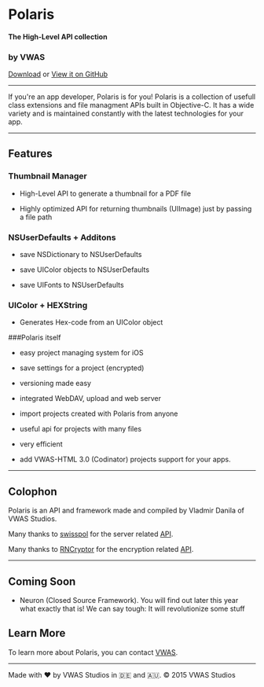 # Polaris



#### The High-Level API collection 



### by VWAS



[Download](https://github.com/VWAS/Polaris/archive/master.zip) or [View it on GitHub](https://github.com/VWAS/Polaris/tree/master)



-----



If you're an app developer, Polaris is for you! Polaris is a collection of usefull class extensions and file managment APIs built in Objective-C. It has a wide variety and is maintained constantly with the latest technologies for your app.


-----



## Features



### Thumbnail Manager

- High-Level API to generate a thumbnail for a PDF file

- Highly optimized API for returning thumbnails (UIImage) just by passing a file path



### NSUserDefaults + Additons

- save NSDictionary to NSUserDefaults 

- save UIColor objects to NSUserDefaults

- save UIFonts to NSUserDefaults


### UIColor + HEXString

- Generates Hex-code from an UIColor object


###Polaris itself

- easy project managing system for iOS

- save settings for a project (encrypted)

- versioning made easy 

- integrated WebDAV, upload and web server

- import projects created with Polaris from anyone

- useful api for projects with many files

- very efficient

- add VWAS-HTML 3.0 (Codinator) projects support for your apps.




-----



## Colophon



Polaris is an API and framework made and compiled by Vladmir Danila of VWAS Studios.



Many thanks to [swisspol](https://github.com/swisspol) for the server related [API](https://github.com/swisspol/GCDWebServer).

Many thanks to [RNCryptor](https://github.com/RNCryptor) for the encryption related [API](https://github.com/RNCryptor/RNCryptor).




-----


## Coming Soon


- Neuron (Closed Source Framework). You will find out later this year what exactly that is! We can say tough: It will revolutionize some stuff




## Learn More



To learn more about Polaris, you can contact [VWAS](mailto:vwas@vwas.pfweb.eu).



-----



Made with ❤️ by VWAS Studios in 🇩🇪 and 🇦🇺. &copy; 2015 VWAS Studios
